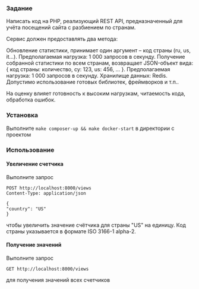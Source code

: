 ### Задание
Написать код на PHP, реализующий REST API, предназначенный для учёта посещений сайта с разбиением по странам.

Сервис должен предоставлять два метода:

Обновление статистики, принимает один аргумент – код страны (ru, us, it...).
Предполагаемая нагрузка: 1 000 запросов в секунду.
Получение собранной статистики по всем странам, возвращает JSON-объект вида:
{ код страны: количество, cy: 123, us: 456, ... }.
Предполагаемая нагрузка: 1 000 запросов в секунду.
Хранилище данных: Redis.
Допустимо использование готовых библиотек, фреймворков и т.п..

На оценку влияет готовность к высоким нагрузкам, читаемость кода, обработка ошибок.

### Установка
Выполните `make composer-up && make docker-start` в директории с проектом

### Использование
#### Увеличение счетчика
Выполните запрос
```
POST http://localhost:8000/views
Content-Type: application/json

{
"country": "US"
}
```

чтобы увеличить значение счётчика для страны "US" на единицу.
Код страны указывается в формате ISO 3166-1 alpha-2.

#### Получение значений
Выполните запрос
```
GET http://localhost:8000/views
```
для получения значений всех счетчиков

